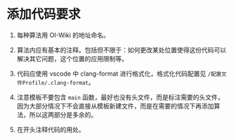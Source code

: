 # 添加代码要求

1. 每种算法用 OI-Wiki 的地址命名。

2. 算法内应有基本的注释。包括但不限于：如何更改某处位置使得这份代码可以解决其它问题，这个位置的应用限制等。

3. 代码应使用 vscode 中 clang-format 进行格式化，格式化代码配置见 `/配置文件Profile/.clang-format`。

4. 注意模板不要包含 `main` 函数，最好也没有头文件，而是标注需要的头文件，因为大部分情况下不会直接从模板新建文件，而是在需要的情况下再添加算法，所以这两部分是多余的。

5. 在开头注释代码的用处。
